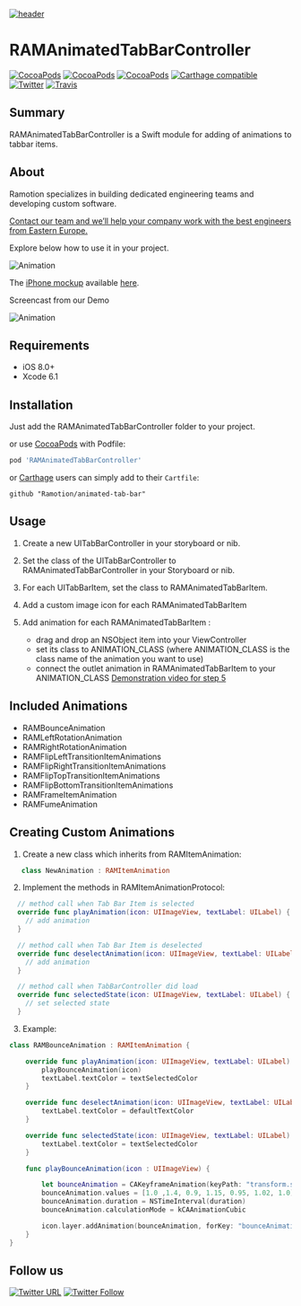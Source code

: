 [![header](https://raw.githubusercontent.com/Ramotion/animated-tab-bar/master/header.png)](https://ramotion.com?utm_source=gthb&utm_medium=special&utm_campaign=animated-tab-bar)
# RAMAnimatedTabBarController
[![CocoaPods](https://img.shields.io/cocoapods/p/RAMAnimatedTabBarController.svg)](http://cocoapods.org/pods/RAMAnimatedTabBarController)
[![CocoaPods](https://img.shields.io/cocoapods/v/RAMAnimatedTabBarController.svg)](http://cocoapods.org/pods/RAMAnimatedTabBarController)
[![CocoaPods](https://img.shields.io/cocoapods/metrics/doc-percent/RAMAnimatedTabBarController.svg)](https://cdn.rawgit.com/Ramotion/animated-tab-bar/master/docs/index.html)
[![Carthage compatible](https://img.shields.io/badge/Carthage-compatible-4BC51D.svg?style=flat)](https://github.com/Ramotion/animated-tab-bar)
[![Twitter](https://img.shields.io/badge/Twitter-@Ramotion-blue.svg?style=flat)](http://twitter.com/Ramotion)
[![Travis](https://img.shields.io/travis/Ramotion/animated-tab-bar.svg)](https://travis-ci.org/Ramotion/animated-tab-bar)

## Summary
RAMAnimatedTabBarController is a Swift module for adding of animations to tabbar items.

## About
Ramotion specializes in building dedicated engineering teams and developing custom software.

[Contact our team and we’ll help your company work with the best engineers from Eastern Europe.](https://ramotion.com?utm_source=gthb&utm_medium=special&utm_campaign=animated-tab-bar) 


Explore below how to use it in your project.







![Animation](https://raw.githubusercontent.com/Ramotion/animated-tab-bar/master/Screenshots/tab-bar-icons-iphone-ramotion-animation-interface-design.gif)

The [iPhone mockup](https://store.ramotion.com/product/iphone-6-mockups?utm_source=gthb&utm_medium=special&utm_campaign=animated-tab-bar) available [here](https://store.ramotion.com/product/iphone-6-mockups?utm_source=gthb&utm_medium=special&utm_campaign=animated-tab-bar).


Screencast from our Demo

![Animation](https://raw.githubusercontent.com/Ramotion/animated-tab-bar/master/Screenshots/RAMAnimatedTabBarDemo.gif)

## Requirements

- iOS 8.0+
- Xcode 6.1

## Installation

Just add the RAMAnimatedTabBarController folder to your project.

or use [CocoaPods](https://cocoapods.org) with Podfile:
``` ruby
pod 'RAMAnimatedTabBarController'
```

or [Carthage](https://github.com/Carthage/Carthage) users can simply add to their `Cartfile`:
```
github "Ramotion/animated-tab-bar"
```


## Usage

1. Create a new UITabBarController in your storyboard or nib.

2. Set the class of the UITabBarController to RAMAnimatedTabBarController in your Storyboard or nib.

3. For each UITabBarItem, set the class to RAMAnimatedTabBarItem.

4. Add a custom image icon for each RAMAnimatedTabBarItem

5. Add animation for each RAMAnimatedTabBarItem :
   * drag and drop an NSObject item into your ViewController
   * set its class to ANIMATION_CLASS (where ANIMATION_CLASS is the class name of the animation you want to use)
   * connect the outlet animation in RAMAnimatedTabBarItem to your ANIMATION_CLASS
   [Demonstration video for step 5](http://vimeo.com/112390386)


## Included Animations

* RAMBounceAnimation
* RAMLeftRotationAnimation
* RAMRightRotationAnimation
* RAMFlipLeftTransitionItemAnimations
* RAMFlipRightTransitionItemAnimations
* RAMFlipTopTransitionItemAnimations
* RAMFlipBottomTransitionItemAnimations
* RAMFrameItemAnimation
* RAMFumeAnimation

## Creating Custom Animations
1. Create a new class which inherits from RAMItemAnimation:

  ``` swift
     class NewAnimation : RAMItemAnimation
  ```
2. Implement the methods in RAMItemAnimationProtocol:


  ``` swift
    // method call when Tab Bar Item is selected
    override func playAnimation(icon: UIImageView, textLabel: UILabel) {
      // add animation
    }
  ```  
  ``` swift
    // method call when Tab Bar Item is deselected
    override func deselectAnimation(icon: UIImageView, textLabel: UILabel, defaultTextColor: UIColor, defaultIconColor: UIColor) {
      // add animation
    }
  ```    
  ``` swift
    // method call when TabBarController did load
    override func selectedState(icon: UIImageView, textLabel: UILabel) {
      // set selected state  
    }
  ```

3. Example:

``` swift
class RAMBounceAnimation : RAMItemAnimation {

    override func playAnimation(icon: UIImageView, textLabel: UILabel) {
        playBounceAnimation(icon)
        textLabel.textColor = textSelectedColor
    }

    override func deselectAnimation(icon: UIImageView, textLabel: UILabel, defaultTextColor: UIColor, defaultIconColor: UIColor) {
        textLabel.textColor = defaultTextColor
    }

    override func selectedState(icon: UIImageView, textLabel: UILabel) {
        textLabel.textColor = textSelectedColor
    }

    func playBounceAnimation(icon : UIImageView) {

        let bounceAnimation = CAKeyframeAnimation(keyPath: "transform.scale")
        bounceAnimation.values = [1.0 ,1.4, 0.9, 1.15, 0.95, 1.02, 1.0]
        bounceAnimation.duration = NSTimeInterval(duration)
        bounceAnimation.calculationMode = kCAAnimationCubic

        icon.layer.addAnimation(bounceAnimation, forKey: "bounceAnimation")
    }
}
```

## Follow us 

[![Twitter URL](https://img.shields.io/twitter/url/http/shields.io.svg?style=social)](https://twitter.com/intent/tweet?text=https://github.com/ramotion/animated-tab-bar)
[![Twitter Follow](https://img.shields.io/twitter/follow/ramotion.svg?style=social)](https://twitter.com/ramotion)
